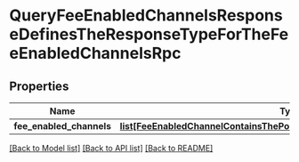 # QueryFeeEnabledChannelsResponseDefinesTheResponseTypeForTheFeeEnabledChannelsRpc

## Properties
Name | Type | Description | Notes
------------ | ------------- | ------------- | -------------
**fee_enabled_channels** | [**list[FeeEnabledChannelContainsThePortIDChannelIDForAFeeEnabledChannel]**](FeeEnabledChannelContainsThePortIDChannelIDForAFeeEnabledChannel.md) |  | [optional] 

[[Back to Model list]](../README.md#documentation-for-models) [[Back to API list]](../README.md#documentation-for-api-endpoints) [[Back to README]](../README.md)

